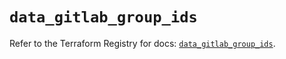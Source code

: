 # `data_gitlab_group_ids`

Refer to the Terraform Registry for docs: [`data_gitlab_group_ids`](https://registry.terraform.io/providers/gitlabhq/gitlab/17.9.0/docs/data-sources/group_ids).
